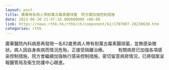 ```yaml
---
layout: post
title: 廣華再有病人帶耐萬古霉素腸球菌　院方續加強控制措施
date: 2023-06-30 21:47:18.000000000 +08:00
link: https://news.rthk.hk/rthk/ch/component/k2/1707007-20230630.htm
categories: rthk
---
```


廣華醫院內科病房再發現一名62歲男病人帶有耐萬古霉素腸球菌，並無感染徵狀。病人因自身疾病而情況危殆，正接受隔離治療。
　　 
有關病房已加強各項感染控制措施，院方會繼續加強執行感染控制措施，密切留意病房情況，已將個案呈報醫管局及衞生防護中心跟進。
